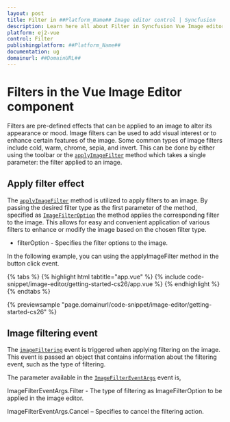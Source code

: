 ```yaml
---
layout: post
title: Filter in ##Platform_Name## Image editor control | Syncfusion
description: Learn here all about Filter in Syncfusion Vue Image editor component of Syncfusion Essential JS 2 and more.
platform: ej2-vue
control: Filter 
publishingplatform: ##Platform_Name##
documentation: ug
domainurl: ##DomainURL##
---
```


# Filters in the Vue Image Editor component

Filters are pre-defined effects that can be applied to an image to alter its appearance or mood. Image filters can be used to add visual interest or to enhance certain features of the image. Some common types of image filters include cold, warm, chrome, sepia, and invert. This can be done by either using the toolbar or the [`applyImageFilter`](https://ej2.syncfusion.com/vue/documentation/api/image-editor/#applyimagefilter) method which takes a single parameter: the filter applied to an image.

## Apply filter effect

The [`applyImageFilter`](https://helpej2.syncfusion.com/vue/documentation/api/image-editor/#applyimagefilter) method is utilized to apply filters to an image. By passing the desired filter type as the first parameter of the method, specified as [`ImageFilterOption`](https://ej2.syncfusion.com/vue/documentation/api/image-editor/imageFilterOption/) the method applies the corresponding filter to the image. This allows for easy and convenient application of various filters to enhance or modify the image based on the chosen filter type.

* filterOption - Specifies the filter options to the image.

In the following example, you can using the applyImageFilter method in the button click event.

{% tabs %}
{% highlight html tabtitle="app.vue" %}
{% include code-snippet/image-editor/getting-started-cs26/app.vue %}
{% endhighlight %}
{% endtabs %}
        
{% previewsample "page.domainurl/code-snippet/image-editor/getting-started-cs26" %}

## Image filtering event 

The [`imageFiltering`](https://ej2.syncfusion.com/vue/documentation/api/image-editor/#imagefiltering) event is triggered when applying filtering on the image. This event is passed an object that contains information about the filtering event, such as the type of filtering. 

The parameter available in the [`ImageFilterEventArgs`](https://ej2.syncfusion.com/vue/documentation/api/image-editor/imageFilterEventArgs) event is, 

ImageFilterEventArgs.Filter - The type of filtering as ImageFilterOption to be applied in the image editor. 

ImageFilterEventArgs.Cancel – Specifies to cancel the filtering action. 